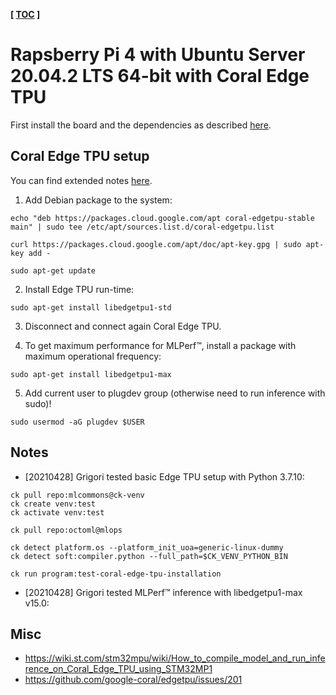 **[ [TOC](../README.md) ]**

# Rapsberry Pi 4 with Ubuntu Server 20.04.2 LTS 64-bit with Coral Edge TPU

First install the board and the dependencies as described [here](rpi4-ubuntu.md).

## Coral Edge TPU setup

You can find extended notes [here](https://coral.ai/docs/accelerator/get-started/#1-install-the-edge-tpu-runtime).

1. Add Debian package to the system:

```
echo "deb https://packages.cloud.google.com/apt coral-edgetpu-stable main" | sudo tee /etc/apt/sources.list.d/coral-edgetpu.list

curl https://packages.cloud.google.com/apt/doc/apt-key.gpg | sudo apt-key add -

sudo apt-get update
```

2. Install Edge TPU run-time:
```
sudo apt-get install libedgetpu1-std
```

3. Disconnect and connect again Coral Edge TPU.

4. To get maximum performance for MLPerf&trade;, install a package with maximum operational frequency:
```
sudo apt-get install libedgetpu1-max

```

5. Add current user to plugdev group (otherwise need to run inference with sudo)!

```
sudo usermod -aG plugdev $USER
```

## Notes

* [20210428] Grigori tested basic Edge TPU setup with Python 3.7.10:

```
ck pull repo:mlcommons@ck-venv
ck create venv:test
ck activate venv:test

ck pull repo:octoml@mlops

ck detect platform.os --platform_init_uoa=generic-linux-dummy
ck detect soft:compiler.python --full_path=$CK_VENV_PYTHON_BIN

ck run program:test-coral-edge-tpu-installation
```

* [20210428] Grigori tested MLPerf&trade; inference with libedgetpu1-max v15.0:


## Misc

* https://wiki.st.com/stm32mpu/wiki/How_to_compile_model_and_run_inference_on_Coral_Edge_TPU_using_STM32MP1
* https://github.com/google-coral/edgetpu/issues/201
